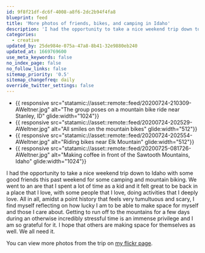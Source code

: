 ```yaml
---
id: 9f8f21df-dc6f-4008-a8f6-2dc2b94f4fa8
blueprint: feed
title: 'More photos of friends, bikes, and camping in Idaho'
description: 'I had the opportunity to take a nice weekend trip down to Idaho with some good friends this past weekend for some camping and mountain biking.'
categories:
  - creative
updated_by: 25de984e-075a-47a8-8b41-32e9880eb240
updated_at: 1669769600
use_meta_keywords: false
no_index_page: false
no_follow_links: false
sitemap_priority: '0.5'
sitemap_changefreq: daily
override_twitter_settings: false
---
```

<ul class="grid grid-cols-1 lg:grid-cols-3 gap-3 md:gap-4 list-none pl-0">
  <li class="pl-0 m-0 lg:col-span-2">{{ responsive src="statamic://asset::remote::feed/20200724-210309-AWeltner.jpg" alt="The group poses on a mountain bike ride near Stanley, ID" glide:width="1024"}}</li>
  <li class="pl-0 m-0">{{ responsive src="statamic://asset::remote::feed/20200724-202529-AWeltner.jpg" alt="All smiles on the mountain bikes" glide:width="512"}}</li>
  <li class="pl-0 m-0">{{ responsive src="statamic://asset::remote::feed/20200724-202554-AWeltner.jpg" alt="Riding bikes near Elk Mountain" glide:width="512"}}</li>
  <li class="pl-0 m-0 lg:col-span-2">{{ responsive src="statamic://asset::remote::feed/20200725-081726-AWeltner.jpg" alt="Making coffee in front of the Sawtooth Mountains, Idaho" glide:width="1024"}}</li>
</ul>

I had the opportunity to take a nice weekend trip down to Idaho with some good friends this past weekend for some camping and mountain biking. We went to an are that I spent a lot of time as a kid and it felt great to be back in a place that I love, with some people that I love, doing activities that I deeply love. All in all, amidst a point history that feels very tumultuous and scary, I find myself reflecting on how lucky I am to be able to make space for myself and those I care about. Getting to run off to the mountains for a few days during an otherwise incredibly stressful time is an immense privilege and I am so grateful for it. I hope that others are making space for themselves as well. We all need it.

You can view more photos from the trip on [my flickr page](https://www.flickr.com/photos/aidanweltner/).